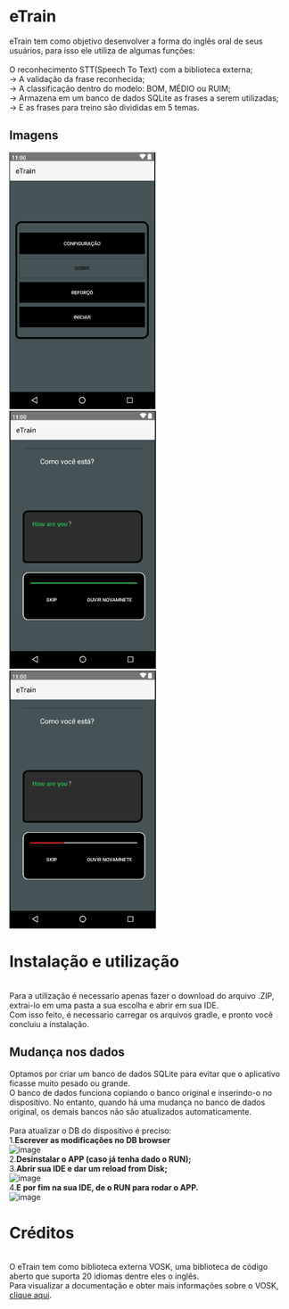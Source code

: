 # eTrain
eTrain tem como objetivo desenvolver a forma do inglês oral de seus usuários, para isso ele utiliza de algumas funções:<br/>
<br>O reconhecimento STT(Speech To Text) com a biblioteca externa; 
<br>-> A validação da frase reconhecida; 
<br>-> A classificação dentro do modelo: BOM, MÉDIO ou RUIM;
<br>-> Armazena em um banco de dados SQLite as frases a serem utilizadas;
<br>-> E as frases para treino são divididas em 5 temas.<br/>

## Imagens
![ ](https://github.com/GabrielO-liveira/e-Train/blob/Main/app/src/main/assets/Inicial.png?raw=true)
![ ](https://github.com/GabrielO-liveira/e-Train/blob/Main/app/src/main/assets/Acertou.png?raw=true)
![ ](https://github.com/GabrielO-liveira/e-Train/blob/Main/app/src/main/assets/errou.png?raw=true)<br/>

# Instalação e utilização
<br>Para a utilização é necessario apenas fazer o download do arquivo .ZIP, extrai-lo em uma pasta a sua escolha e abrir em sua IDE.
<br>Com isso feito, é necessario carregar os arquivos gradle, e pronto você concluiu a instalação.<br/>

## Mudança nos dados
Optamos por criar um banco de dados SQLite para evitar que o aplicativo ficasse muito pesado ou grande.
<br>O banco de dados funciona copiando o banco original e inserindo-o no dispositivo. No entanto, quando há uma mudança no banco de dados original, os demais bancos não são atualizados automaticamente.<br>
<br>Para atualizar o DB do dispositivo é preciso:
<br> 1.**Escrever as modificações no DB browser**<br/>
![image](https://user-images.githubusercontent.com/78834753/162976323-7a1795bf-255c-4947-bab4-8022df0c23d6.png)
<br> 2.**Desinstalar o APP (caso já tenha dado o RUN);**
<br> 3.**Abrir sua IDE e dar um reload from Disk;**<br/>
![image](https://user-images.githubusercontent.com/78834753/162815902-3231f4cc-0276-4b87-a74e-2e5de16a6bf4.png)
<br> 4.**E por fim na sua IDE, de o RUN para rodar o APP.**<br/>
![image](https://user-images.githubusercontent.com/78834753/162979333-79b724e0-257b-4597-b6e1-d3bd7bff73a4.png)<br/>


# Créditos
<br>O eTrain tem como biblioteca externa VOSK, uma biblioteca de código aberto que suporta 20 idiomas dentre eles o inglês.
<br>Para visualizar a documentação e obter mais informações sobre o VOSK, [clique aqui](https://alphacephei.com/vosk/).
